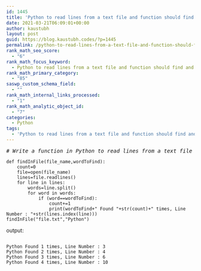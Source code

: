 ```yaml
---
id: 1445
title: 'Python to read lines from a text file and function should find and display the occurrence of the word "Python".'
date: 2021-03-21T06:09:01+00:00
author: kaustubh
layout: post
guid: https://blog.kaustubh.codes/?p=1445
permalink: /python-to-read-lines-from-a-text-file-and-function-should-find-and-display-the-occurrence-of-the-word-python/
rank_math_seo_score:
  - "6"
rank_math_focus_keyword:
  - Python to read lines from a text file and function should find and display the occurrence of the word Python.
rank_math_primary_category:
  - "85"
saswp_custom_schema_field:
  - ""
rank_math_internal_links_processed:
  - "1"
rank_math_analytic_object_id:
  - "7"
categories:
  - Python
tags:
  - 'Python to read lines from a text file and function should find and display the occurrence of the word &quot;Python&quot;.'
---
```

<pre class="wp-block-preformatted"><em># Write a function in Python to read lines from a text file and function should find and display the occurrence of the word "Python".</em>
</pre>

<pre class="wp-block-code"><code>def findInFile(file_name,wordToFind):
    count=0
    file=open(file_name)
    lines=file.readlines()
    for line in lines:
        words=line.split()
        for word in words:
            if (word==wordToFind):
                count+=1
                print(wordToFind+" Found "+str(count)+" times, Line Number : "+str(lines.index(line)))
findInFile("file.txt","Python")</code></pre>

output:

<pre class="wp-block-code"><code>
Python Found 1 times, Line Number : 3
Python Found 2 times, Line Number : 4
Python Found 3 times, Line Number : 6
Python Found 4 times, Line Number : 10</code></pre>